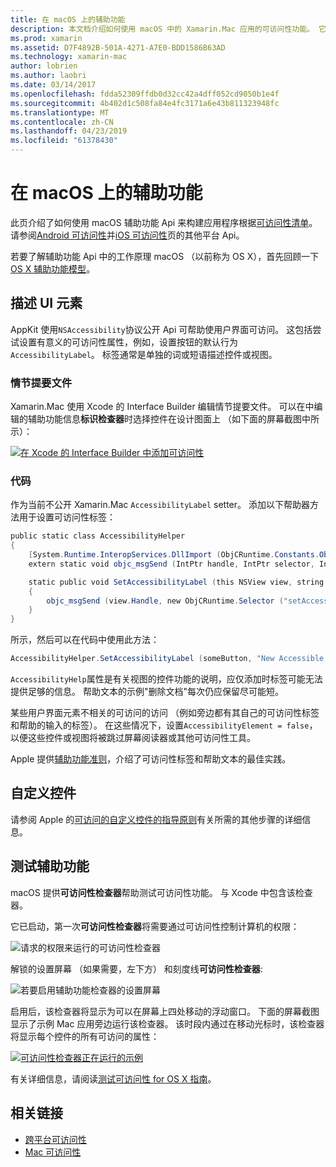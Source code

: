 ```yaml
---
title: 在 macOS 上的辅助功能
description: 本文档介绍如何使用 macOS 中的 Xamarin.Mac 应用的可访问性功能。 它讨论了描述的 UI 元素中的情节提要和代码、 自定义控件和测试可访问性。
ms.prod: xamarin
ms.assetid: D7F4892B-501A-4271-A7E0-BDD1586B63AD
ms.technology: xamarin-mac
author: lobrien
ms.author: laobri
ms.date: 03/14/2017
ms.openlocfilehash: fdda52309ffdb0d32cc42a4dff052cd9050b1e4f
ms.sourcegitcommit: 4b402d1c508fa84e4fc3171a6e43b811323948fc
ms.translationtype: MT
ms.contentlocale: zh-CN
ms.lasthandoff: 04/23/2019
ms.locfileid: "61378430"
---
```

# <a name="accessibility-on-macos"></a>在 macOS 上的辅助功能

此页介绍了如何使用 macOS 辅助功能 Api 来构建应用程序根据[可访问性清单](~/cross-platform/app-fundamentals/accessibility.md)。
请参阅[Android 可访问性](~/android/app-fundamentals/accessibility.md)并[iOS 可访问性](~/ios/app-fundamentals/accessibility.md)页的其他平台 Api。

若要了解辅助功能 Api 中的工作原理 macOS （以前称为 OS X），首先回顾一下[OS X 辅助功能模型](https://developer.apple.com/library/mac/documentation/Accessibility/Conceptual/AccessibilityMacOSX/OSXAXmodel.html)。

## <a name="describing-ui-elements"></a>描述 UI 元素

AppKit 使用`NSAccessibility`协议公开 Api 可帮助使用户界面可访问。 这包括尝试设置有意义的可访问性属性，例如，设置按钮的默认行为`AccessibilityLabel`。 标签通常是单独的词或短语描述控件或视图。

### <a name="storyboard-files"></a>情节提要文件

Xamarin.Mac 使用 Xcode 的 Interface Builder 编辑情节提要文件。
可以在中编辑的辅助功能信息**标识检查器**时选择控件在设计图面上 （如下面的屏幕截图中所示）：

[![在 Xcode 的 Interface Builder 中添加可访问性](accessibility-images/xcode.png "在 Xcode 的 Interface Builder 中添加可访问性")](accessibility-images/xcode-large.png#lightbox)

### <a name="code"></a>代码

作为当前不公开 Xamarin.Mac `AccessibilityLabel` setter。  添加以下帮助器方法用于设置可访问性标签：

```csharp
public static class AccessibilityHelper
{
    [System.Runtime.InteropServices.DllImport (ObjCRuntime.Constants.ObjectiveCLibrary)]
    extern static void objc_msgSend (IntPtr handle, IntPtr selector, IntPtr label);

    static public void SetAccessibilityLabel (this NSView view, string value)
    {
        objc_msgSend (view.Handle, new ObjCRuntime.Selector ("setAccessibilityLabel:").Handle, new NSString (value).Handle);
    }
}
```

所示，然后可以在代码中使用此方法：

```csharp
AccessibilityHelper.SetAccessibilityLabel (someButton, "New Accessible Description");
```

`AccessibilityHelp`属性是有关视图的控件功能的说明，应仅添加时标签可能无法提供足够的信息。 帮助文本的示例"删除文档"每次仍应保留尽可能短。

某些用户界面元素不相关的可访问的访问 （例如旁边都有其自己的可访问性标签和帮助的输入的标签）。
在这些情况下，设置`AccessibilityElement = false`，以便这些控件或视图将被跳过屏幕阅读器或其他可访问性工具。

Apple 提供[辅助功能准则](https://developer.apple.com/library/mac/documentation/Accessibility/Conceptual/AccessibilityMacOSX/EnhancingtheAccessibilityofStandardAppKitControls.html)，介绍了可访问性标签和帮助文本的最佳实践。

## <a name="custom-controls"></a>自定义控件

请参阅 Apple 的[可访问的自定义控件的指导原则](https://developer.apple.com/library/mac/documentation/Accessibility/Conceptual/AccessibilityMacOSX/ImplementingAccessibilityforCustomControls.html)有关所需的其他步骤的详细信息。

## <a name="testing-accessibility"></a>测试辅助功能

macOS 提供**可访问性检查器**帮助测试可访问性功能。 与 Xcode 中包含该检查器。

它已启动，第一次**可访问性检查器**将需要通过可访问性控制计算机的权限：

![请求的权限来运行的可访问性检查器](accessibility-images/accessibility-inspector-1.png "要求运行权限的可访问性检查器")

解锁的设置屏幕 （如果需要，左下方） 和刻度线**可访问性检查器**:

![若要启用辅助功能检查器的设置屏幕](accessibility-images/accessibility-inspector-2.png "设置屏幕启用可访问性检查器")

启用后，该检查器将显示为可以在屏幕上四处移动的浮动窗口。 下面的屏幕截图显示了示例 Mac 应用旁边运行该检查器。 该时段内通过在移动光标时，该检查器将显示每个控件的所有可访问的属性：

[![可访问性检查器正在运行的示例](accessibility-images/accessibility-example.png "示例的可访问性检查器正在运行")](accessibility-images/accessibility-example-large.png#lightbox)

有关详细信息，请阅读[测试可访问性 for OS X 指南](https://developer.apple.com/library/mac/documentation/Accessibility/Conceptual/AccessibilityMacOSX/OSXAXTestingApps.html)。



## <a name="related-links"></a>相关链接

- [跨平台可访问性](~/cross-platform/app-fundamentals/accessibility.md)
- [Mac 可访问性](https://www.apple.com/accessibility/mac/)

